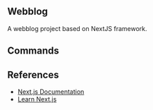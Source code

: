 ## Webblog
A webblog project based on NextJS framework.
## Commands
## References
- [Next.js Documentation](https://nextjs.org/docs)
- [Learn Next.js](https://nextjs.org/learn)